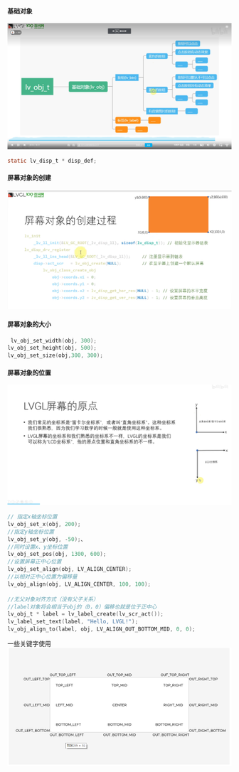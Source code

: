 #### 基础对象
![](2022-09-30-19-56-23.png)
``` C
static lv_disp_t * disp_def;
```

#### 屏幕对象的创建
![](2022-10-01-11-36-08.png)


#### 屏幕对象的大小
``` C
 lv_obj_set_width(obj, 300);
lv_obj_set_height(obj, 500); 
lv_obj_set_size(obj,300, 300);
```
#### 屏幕对象的位置
![](2022-10-01-11-53-46.png)


``` C
// 指定x轴坐标位置
lv_obj_set_x(obj, 200);
//指定y轴坐标位置
lv_obj_set_y(obj, -50);、
//同时设置x、y坐标位置
lv_obj_set_pos(obj, 1300, 600);
//设置屏幕正中心位置
lv_obj_set_align(obj, LV_ALIGN_CENTER);
//以相对正中心位置为偏移量
lv_obj_align(obj, LV_ALIGN_CENTER, 100, 100);

//无父对象对齐方式（没有父子关系）
//label对象将会相当于obj的（0，0）偏移也就是位于正中心
lv_obj_t * label = lv_label_create(lv_scr_act());
lv_label_set_text(label, "Hello, LVGL!");
lv_obj_align_to(label, obj, LV_ALIGN_OUT_BOTTOM_MID, 0, 0);

```
一些关键字使用
![](2022-10-01-16-11-44.png)
